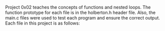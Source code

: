  Project 0x02 teaches the concepts of functions and nested loops. The function prototype for each file is in the holberton.h header file. Also, the main.c files were used to test each program and ensure the correct output. Each file in this project is as follows:
